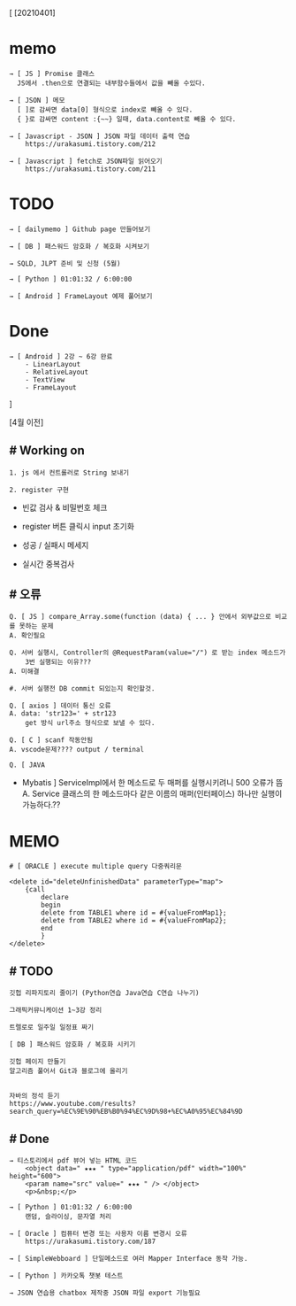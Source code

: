 [ [20210401]

# memo

    → [ JS ] Promise 클래스
      JS에서 .then으로 연결되는 내부함수들에서 값을 빼올 수있다.

    → [ JSON ] 메모
      [ ]로 감싸면 data[0] 형식으로 index로 빼올 수 있다.
      { }로 감싸면 content :{~~} 일때, data.content로 빼올 수 있다.
    
    → [ Javascript - JSON ] JSON 파일 데이터 출력 연습
        https://urakasumi.tistory.com/212

    → [ Javascript ] fetch로 JSON파일 읽어오기
        https://urakasumi.tistory.com/211

# TODO

    → [ dailymemo ] Github page 만들어보기

    → [ DB ] 패스워드 암호화 / 복호화 시켜보기

    → SQLD, JLPT 준비 및 신청 (5월)

    → [ Python ] 01:01:32 / 6:00:00

    → [ Android ] FrameLayout 예제 풀어보기

# Done

    → [ Android ] 2강 ~ 6강 완료
        - LinearLayout
        - RelativeLayout
        - TextView
        - FrameLayout


]



[4월 이전]

## # Working on

    1. js 에서 컨트롤러로 String 보내기

    2. register 구현
        
 
 - 빈값 검사 & 비밀번호 체크
        
 
 - register 버튼 클릭시 input 초기화
        
 
 - 성공 / 실패시 메세지
        
 
 - 실시간 중복검사

## # 오류

    Q. [ JS ] compare_Array.some(function (data) { ... } 안에서 외부값으로 비교를 못하는 문제
    A. 확인필요

    Q. 서버 실행시, Controller의 @RequestParam(value="/") 로 받는 index 메소드가
        3번 실행되는 이유???
    A. 미해결

    #. 서버 실행전 DB commit 되있는지 확인할것.

    Q. [ axios ] 데이터 통신 오류
    A. data: 'str123=' + str123
        get 방식 url주소 형식으로 보낼 수 있다.

    Q. [ C ] scanf 작동안됨
    A. vscode문제???? output / terminal

    Q. [ JAVA 
 
 - Mybatis ] ServiceImpl에서 한 메소드로 두 매퍼를 실행시키려니 500 오류가 뜸
    A. Service 클래스의 한 메소드마다 같은 이름의 매퍼(인터페이스) 하나만 실행이 가능하다.??

# MEMO

    # [ ORACLE ] execute multiple query 다중쿼리문

    <delete id="deleteUnfinishedData" parameterType="map">
    	{call
    		declare
    		begin
    		delete from TABLE1 where id = #{valueFromMap1};
    		delete from TABLE2 where id = #{valueFromMap2};
    		end
    		}
    </delete>

## # TODO

    깃헙 리파지토리 줄이기 (Python연습 Java연습 C연습 나누기)

    그래픽커뮤니케이션 1~3강 정리

    트렐로로 일주일 일정표 짜기

    [ DB ] 패스워드 암호화 / 복호화 시키기

    깃헙 페이지 만들기
    알고리즘 풀어서 Git과 블로그에 올리기
    

    자바의 정석 듣기
    https://www.youtube.com/results?search_query=%EC%9E%90%EB%B0%94%EC%9D%98+%EC%A0%95%EC%84%9D

## # Done

    → 티스토리에서 pdf 뷰어 넣는 HTML 코드
        <object data=" ★★★ " type="application/pdf" width="100%" height="600">
        <param name="src" value=" ★★★ " /> </object>
        <p>&nbsp;</p>

    → [ Python ] 01:01:32 / 6:00:00
        랜덤, 슬라이싱, 문자열 처리

    → [ Oracle ] 컴퓨터 변경 또는 사용자 이름 변경시 오류
        https://urakasumi.tistory.com/187

    → [ SimpleWebboard ] 단일메소드로 여러 Mapper Interface 동작 가능.

    → [ Python ] 카카오톡 챗봇 테스트

    → JSON 연습용 chatbox 제작중 JSON 파일 export 기능필요

